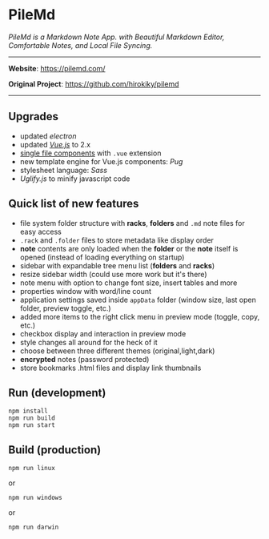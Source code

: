 # PileMd

*PileMd is a Markdown Note App.*
*with Beautiful Markdown Editor, Comfortable Notes, and Local File Syncing.*

---

**Website**: https://pilemd.com/

**Original Project**: https://github.com/hirokiky/pilemd

---

## Upgrades

- updated _electron_
- updated _[Vue.js](https://vuejs.org/)_ to 2.x
- [single file components](https://vuejs.org/v2/guide/single-file-components.html) with `.vue` extension
- new template engine for Vue.js components: _Pug_
- stylesheet language: _Sass_
- _Uglify.js_ to minify javascript code

## Quick list of new features

- file system folder structure with **racks**, **folders** and `.md` note files for easy access
- `.rack` and `.folder` files to store metadata like display order
- **note** contents are only loaded when the **folder** or the **note** itself is opened (instead of loading everything on startup)
- sidebar with expandable tree menu list (**folders** and **racks**)
- resize sidebar width (could use more work but it's there)
- note menu with option to change font size, insert tables and more
- properties window with word/line count
- application settings saved inside `appData` folder (window size, last open folder, preview toggle, etc.) 
- added more items to the right click menu in preview mode (toggle, copy, etc.)
- checkbox display and interaction in preview mode
- style changes all around for the heck of it
- choose between three different themes (original,light,dark)
- **encrypted** notes (password protected)
- store bookmarks .html files and display link thumbnails

## Run (development)

```
npm install
npm run build
npm run start
```

## Build (production)

```
npm run linux
```

or

```
npm run windows
```

or

```
npm run darwin
```